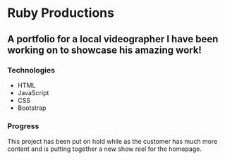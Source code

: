 # Ruby Productions

## A portfolio for a local videographer I have been working on to showcase his amazing work!  


### Technologies

- HTML
- JavaScript 
- CSS 
- Bootstrap

### Progress
This project has been put on hold while as the customer has much more content and is putting together a new show reel for the homepage. 